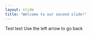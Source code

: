 ```yaml
---
layout: slide
title: "Welcome to our second slide!"
---
```

Test text
Use the left arrow to go back
